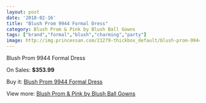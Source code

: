 ```yaml
---
layout: post
date: '2018-02-16'
title: "Blush Prom 9944 Formal Dress"
category: Blush Prom & Pink by Blush Ball Gowns
tags: ["brand","formal","blush","charming","party"]
image: http://img.princessan.com/21279-thickbox_default/blush-prom-9944-formal-dress.jpg
---
```

Blush Prom 9944 Formal Dress

On Sales: **$353.99**
<a href="https://www.princessan.com/en/9621-blush-prom-9944-formal-dress.html"><amp-img layout="responsive" width="600" height="600" src="//img.princessan.com/21279-thickbox_default/blush-prom-9944-formal-dress.jpg" alt="Blush Prom 9944 Formal Dress 0" /></a>
<a href="https://www.princessan.com/en/9621-blush-prom-9944-formal-dress.html"><amp-img layout="responsive" width="600" height="600" src="//img.princessan.com/21280-thickbox_default/blush-prom-9944-formal-dress.jpg" alt="Blush Prom 9944 Formal Dress 1" /></a>

Buy it: [Blush Prom 9944 Formal Dress](https://www.princessan.com/en/9621-blush-prom-9944-formal-dress.html "Blush Prom 9944 Formal Dress")

View more: [Blush Prom & Pink by Blush Ball Gowns](https://www.princessan.com/en/78- "Blush Prom & Pink by Blush Ball Gowns")